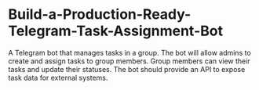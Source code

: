 # Build-a-Production-Ready-Telegram-Task-Assignment-Bot
A Telegram bot that manages tasks in a group. The bot will allow admins to create and assign tasks to group members. Group members can view their tasks and update their statuses. The bot should provide an API to expose task data for external systems.
